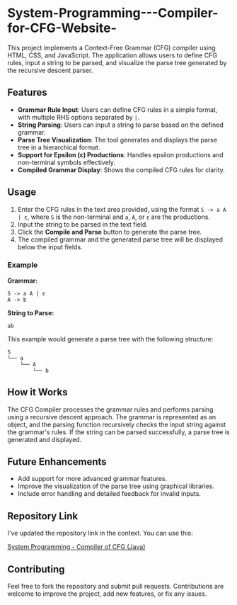 # System-Programming---Compiler-for-CFG-Website-



This project implements a Context-Free Grammar (CFG) compiler using HTML, CSS, and JavaScript. The application allows users to define CFG rules, input a string to be parsed, and visualize the parse tree generated by the recursive descent parser.

## Features

- **Grammar Rule Input**: Users can define CFG rules in a simple format, with multiple RHS options separated by `|`.
- **String Parsing**: Users can input a string to parse based on the defined grammar.
- **Parse Tree Visualization**: The tool generates and displays the parse tree in a hierarchical format.
- **Support for Epsilon (ε) Productions**: Handles epsilon productions and non-terminal symbols effectively.
- **Compiled Grammar Display**: Shows the compiled CFG rules for clarity.

## Usage

1. Enter the CFG rules in the text area provided, using the format `S -> a A | ε`, where `S` is the non-terminal and `a`, `A`, or `ε` are the productions.
2. Input the string to be parsed in the text field.
3. Click the **Compile and Parse** button to generate the parse tree.
4. The compiled grammar and the generated parse tree will be displayed below the input fields.

### Example

**Grammar:**
```
S -> a A | ε
A -> b
```

**String to Parse:**
```
ab
```

This example would generate a parse tree with the following structure:
```
S
└── a
    └── A
        └── b
```

## How it Works

The CFG Compiler processes the grammar rules and performs parsing using a recursive descent approach. The grammar is represented as an object, and the parsing function recursively checks the input string against the grammar's rules. If the string can be parsed successfully, a parse tree is generated and displayed.

## Future Enhancements

- Add support for more advanced grammar features.
- Improve the visualization of the parse tree using graphical libraries.
- Include error handling and detailed feedback for invalid inputs.

## Repository Link

I've updated the repository link in the context. You can use this:


[System Programming - Compiler of CFG (Java)](https://github.com/Mrunmaimg/System-Programming---Compiler-of-CFG-Java-)




## Contributing

Feel free to fork the repository and submit pull requests. Contributions are welcome to improve the project, add new features, or fix any issues.


